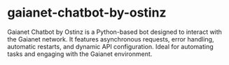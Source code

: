# gaianet-chatbot-by-ostinz
Gaianet Chatbot by Ostinz is a Python-based bot designed to interact with the Gaianet network. It features asynchronous requests, error handling, automatic restarts, and dynamic API configuration. Ideal for automating tasks and engaging with the Gaianet environment.
